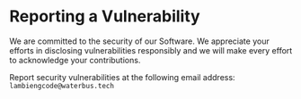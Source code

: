 # Reporting a Vulnerability

We are committed to the security of our Software. We appreciate your efforts in disclosing vulnerabilities responsibly and we will make every effort to acknowledge your contributions.

Report security vulnerabilities at the following email address: `lambiengcode@waterbus.tech`
